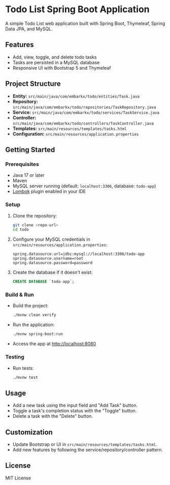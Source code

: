 # Todo List Spring Boot Application

A simple Todo List web application built with Spring Boot, Thymeleaf, Spring Data JPA, and MySQL.

## Features
- Add, view, toggle, and delete todo tasks
- Tasks are persisted in a MySQL database
- Responsive UI with Bootstrap 5 and Thymeleaf

## Project Structure
- **Entity:** `src/main/java/com/embarkx/todo/entities/Task.java`
- **Repository:** `src/main/java/com/embarkx/todo/repositories/TaskRepository.java`
- **Service:** `src/main/java/com/embarkx/todo/services/TaskService.java`
- **Controller:** `src/main/java/com/embarkx/todo/controllers/TaskController.java`
- **Templates:** `src/main/resources/templates/tasks.html`
- **Configuration:** `src/main/resources/application.properties`

## Getting Started

### Prerequisites
- Java 17 or later
- Maven
- MySQL server running (default: `localhost:3306`, database: `todo-app`)
- [Lombok](https://projectlombok.org/) plugin enabled in your IDE

### Setup
1. Clone the repository:
   ```sh
   git clone <repo-url>
   cd todo
   ```
2. Configure your MySQL credentials in `src/main/resources/application.properties`:
   ```properties
   spring.datasource.url=jdbc:mysql://localhost:3306/todo-app
   spring.datasource.username=root
   spring.datasource.password=password
   ```
3. Create the database if it doesn't exist:
   ```sql
   CREATE DATABASE `todo-app`;
   ```

### Build & Run
- Build the project:
  ```sh
  ./mvnw clean verify
  ```
- Run the application:
  ```sh
  ./mvnw spring-boot:run
  ```
- Access the app at [http://localhost:8080](http://localhost:8080)

### Testing
- Run tests:
  ```sh
  ./mvnw test
  ```

## Usage
- Add a new task using the input field and "Add Task" button.
- Toggle a task's completion status with the "Toggle" button.
- Delete a task with the "Delete" button.

## Customization
- Update Bootstrap or UI in `src/main/resources/templates/tasks.html`.
- Add new features by following the service/repository/controller pattern.

## License
MIT License
